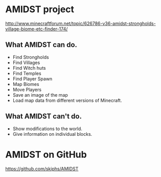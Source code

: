AMIDST project
===============

http://www.minecraftforum.net/topic/626786-v36-amidst-strongholds-village-biome-etc-finder-174/

What AMIDST can do.
-------------------
- Find Strongholds
- Find Villages
- Find Witch huts
- Find Temples
- Find Player Spawn
- Map Biomes
- Move Players
- Save an image of the map
- Load map data from different versions of Minecraft.

What AMIDST can't do.
----------------------
- Show modifications to the world.
- Give information on individual blocks.
 

AMIDST on GitHub
=================

https://github.com/skiphs/AMIDST
